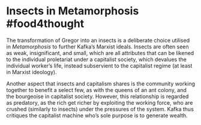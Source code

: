 # Insects in Metamorphosis #food4thought 
The transformation of Gregor into an insects is a deliberate choice utilised in *Metamorphosis* to further Kafka’s Marxist ideals. Insects are often seen as weak, insignificant, and small, which are all attributes that can be likened to the individual proletariat under a capitalist society, which devalues the individual worker’s life, instead subservient to the capitalist regime (at least in Marxist ideology).

Another aspect that insects and capitalism shares is the community working together to benefit a select few, as with the queens of an ant colony, and the bourgeoise in capitalist society. However, this relationship is regarded as predatory, as the rich get richer by exploiting the working force, who are crushed (similarly to insects) under the pressures of the system. Kafka thus critiques the capitalist machine who’s sole purpose is to generate wealth.